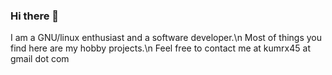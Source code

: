 ### Hi there 👋

I am a GNU/linux enthusiast and a software developer.\n
Most of things you find here are my hobby projects.\n
Feel free to contact me at kumrx45 at gmail dot com
